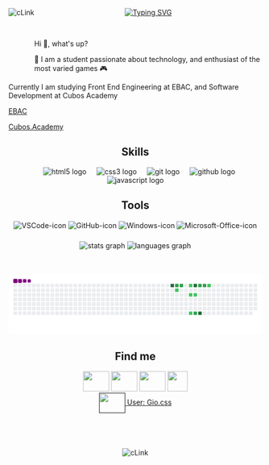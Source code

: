 <!--título-->
<div align="center" style="display: inline_block">
    <img align="left" height="140" margin="0" alt="cLink" src="https://cdn.discordapp.com/attachments/601451138935554162/1251925961344286852/217a2dec791dc01c0e1bbd736520e251_w200.gif?ex=66705a68&is=666f08e8&hm=f9d9fb4eb62fbc1163307b0f02b859b74c8587b46f69dc38d1b45405199f0c0d&">

[![Typing SVG](https://readme-typing-svg.herokuapp.com/?color=ffffff&size=35&center=true&vCenter=true&width=1000&lines=Hello+World,+My+Name+is+Giovanni+Braga!;Be+Welcome!+%20)](https://git.io/typing-svg)
</div>
<br>
<!-- Presentation -->
<p>
  Hi 👋, what's up?

   🌱 I am a student passionate about technology, and enthusiast of the most varied games 🎮 
</p>

<p>
  Currently I am studying Front End Engineering at EBAC, and Software Development at Cubos Academy
</p>

[EBAC](https://ebaconline.com.br/new/1/front-end-profession?utm_source=google&utm_medium=cpc&utm_campaign=course_40_profession-front-end_google_search_all_conversions_ad-group-DSA-campaing&utm_content=c_19616124652|adg_148672765594|ad_646560050358|ph_dsa-1946399003160|key_|dev_c|pst_|rgnid_1031715|placement_&gad_source=1&gclid=CjwKCAjwmrqzBhAoEiwAXVpgoq2ryZLfSlJEpgNhVk-LHRen1EwUPRgHe5ZmaDPsDrO3gIajsgtIShoCemUQAvD_BwE)

[Cubos.Academy](https://cubos.academy/cursos/desenvolvimento-de-software)

###
<!-- Skills and tools -->
<h2 align="center">Skills</h2>

<div align="center">
  <div align="center">
  <img width="12" />
  <img src="https://cdn.jsdelivr.net/gh/devicons/devicon/icons/html5/html5-original.svg" height="40" alt="html5 logo"  />
  <img width="12" />
  <img src="https://cdn.jsdelivr.net/gh/devicons/devicon/icons/css3/css3-original.svg" height="40" alt="css3 logo"  />
  <img width="12" />
  <img src="https://cdn.jsdelivr.net/gh/devicons/devicon/icons/git/git-original.svg" height="40" alt="git logo"  />
  <img width="12" />
  <img src="https://cdn.jsdelivr.net/gh/devicons/devicon/icons/github/github-original.svg" height="40" alt="github logo"  />
  <img src="https://cdn.jsdelivr.net/gh/devicons/devicon/icons/javascript/javascript-original.svg" height="40" alt="javascript logo"  />
</div>



   

<h2 align="center">Tools</h2>
    <img align="center" alt="VSCode-icon" src="https://img.shields.io/badge/-Visual%20Studio%20Code-0D1117?style=for-the-badge&logo=visual-studio-code&logoColor=007ACC&labelColor=0D1117">
    <img align="center" alt="GitHub-icon" src="https://img.shields.io/badge/-GitHub-0D1117?style=for-the-badge&logo=github&labelColor=0D1117">
    <img align="center" alt="Windows-icon" src="https://img.shields.io/badge/-Windows-0D1117?style=for-the-badge&logo=windows&labelColor=0D1117">
    <img align="center" alt="Microsoft-Office-icon" src="https://img.shields.io/badge/-microsoft_office-0D1117?style=for-the-badge&logo=microsoft-office&labelColor=0D1117">

###

<div align="center">
  <img src="https://github-readme-stats.vercel.app/api?username=GiovanniBraga&hide_title=false&hide_rank=false&show_icons=true&include_all_commits=true&count_private=true&disable_animations=false&theme=synthwave&locale=en&hide_border=false" height="120" alt="stats graph"  />
  <img src="https://github-readme-stats.vercel.app/api/top-langs?username=GiovanniBraga&locale=en&hide_title=false&layout=compact&card_width=320&langs_count=5&theme=synthwave&hide_border=false" height="120" alt="languages graph"  />
</div>
<br>
<br>

![snake gif](https://github.com/GiovanniBraga/GiovanniBraga/blob/output/github-contribution-grid-snake.gif)


<h2 align="center">Find me</h2>
<div align="center">
<!--Instagram-->
<a href="https://www.instagram.com/gio.css?igsh=cTY1dmt2aHVqd25q" target="_blank"><img src="https://raw.githubusercontent.com/maurodesouza/profile-readme-generator/master/src/assets/icons/social/instagram/default.svg" target="_blank" width="52" height="40"></a>   
<!--Linkedin-->
<a href="https://www.linkedin.com/in/giovanni-bragas?utm_source=share&utm_campaign=share_via&utm_content=profile&utm_medium=android_app" target="_blank"><img src="https://raw.githubusercontent.com/maurodesouza/profile-readme-generator/master/src/assets/icons/social/linkedin/default.svg" target="_blank" width="52" height="40""></a>  
<!--Codepen-->
<a href="https://codepen.io/giovannibraga" target="_blank"><img src="https://raw.githubusercontent.com/maurodesouza/profile-readme-generator/master/src/assets/icons/social/codepen/default.svg" target="_blank" width="52" height="40""></a>  
<!--Steam-->
<a href="https://steamcommunity.com/profiles/76561199249251580/" target="_blank"><img src="https://upload.wikimedia.org/wikipedia/commons/thumb/8/83/Steam_icon_logo.svg/240px-Steam_icon_logo.svg.png" target="_blank" width="40" height="40"></a>
<br>
<a href="" target="_blank"><img src="https://raw.githubusercontent.com/maurodesouza/profile-readme-generator/master/src/assets/icons/social/discord/default.svg" target="_blank" target="_blank" width="52" height="40" align="center">  User: Gio.css </a>
</div>


<br>
<br>
<br>
<br>
<img align="Center" height="300" margin="0" alt="cLink" src="https://cdn.discordapp.com/attachments/601451138935554162/1251981582537981962/Chill_Mario_2023_ver__Pixel_Jeff.gif?ex=66708e35&is=666f3cb5&hm=cdf2aa271cb9c1c428a5cddfe355341469765b62f3d61b0d58f7bb89d510551f&">

